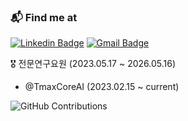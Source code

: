 ### 📬 Find me at
[![Linkedin Badge](https://img.shields.io/badge/-LinkedIn-blue?style=flat&logo=Linkedin&logoColor=white&link=https://www.linkedin.com/in/bong-min-kim/)](https://www.linkedin.com/in/bong-min-kim/)
[![Gmail Badge](https://img.shields.io/badge/-Gmail-d14836?style=flat&logo=Gmail&logoColor=white&link=mailto:klbm126@gmail.com)](mailto:klbm126@gmail.com)

🎖️ 전문연구요원 (2023.05.17 ~ 2026.05.16)
- @TmaxCoreAI (2023.02.15 ~ current)

<div>
  
![GitHub Contributions](https://github-readme-stats.vercel.app/api?username=BM-K&theme=jolly&show_icons=true)

</div>
